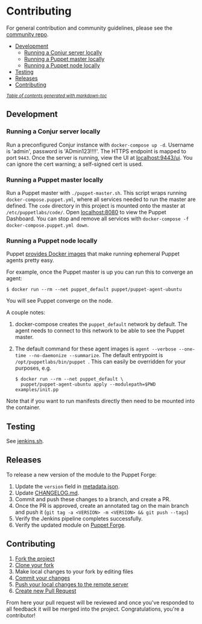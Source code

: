 # Contributing

For general contribution and community guidelines, please see the [community repo](https://github.com/cyberark/community).

- [Development](#development)
  * [Running a Conjur server locally](#running-a-conjur-server-locally)
  * [Running a Puppet master locally](#running-a-puppet-master-locally)
  * [Running a Puppet node locally](#running-a-puppet-node-locally)
- [Testing](#testing)
- [Releases](#releases)
- [Contributing](#contributing)

<small><i><a href='http://ecotrust-canada.github.io/markdown-toc/'>Table of contents
generated with markdown-toc</a></i></small>

## Development

### Running a Conjur server locally

Run a preconfigured Conjur instance with `docker-compose up -d`.
Username is 'admin', password is 'ADmin123!!!!'. The HTTPS endpoint is mapped to port `9443`.
Once the server is running, view the UI at [localhost:9443/ui](https://localhost:9443/ui).
You can ignore the cert warning; a self-signed cert is used.

### Running a Puppet master locally

Run a Puppet master with `./puppet-master.sh`. This script wraps running `docker-compose.puppet.yml`, where
all services needed to run the master are defined. The `code` directory in this project is mounted
onto the master at `/etc/puppetlabs/code/`. Open [localhost:8080](http://localhost:8080) to view the Puppet Dashboard.
You can stop and remove all services with `docker-compose -f docker-compose.puppet.yml down`.

### Running a Puppet node locally

Puppet [provides Docker images](https://github.com/puppetlabs/puppet-in-docker#description)
that make running ephemeral Puppet agents pretty easy.

For example, once the Puppet master is up you can run this to converge an agent:

```sh-session
$ docker run --rm --net puppet_default puppet/puppet-agent-ubuntu
```

You will see Puppet converge on the node.

A couple notes:

1. docker-compose creates the `puppet_default` network by default. The agent needs to connect to this
   network to be able to see the Puppet master.
2. The default command for these agent images is `agent --verbose --one-time --no-daemonize --summarize`.
   The default entrypoint is `/opt/puppetlabs/bin/puppet `.
   This can easily be overridden for your purposes, e.g.

   ```sh-session
   $ docker run --rm --net puppet_default \
     puppet/puppet-agent-ubuntu apply --modulepath=$PWD examples/init.pp
   ```

Note that if you want to run manifests directly then need to be mounted into the container.

## Testing

See [jenkins.sh](jenkins.sh).

## Releases

To release a new version of the module to the Puppet Forge:

1. Update the `version` field in [metadata.json](metadata.json).
2. Update [CHANGELOG.md](CHANGELOG.md).
3. Commit and push these changes to a branch, and create a PR.
4. Once the PR is approved, create an annotated tag on the main branch and push
   it (`git tag -a <VERSION> -m <VERSION> && git push --tags`)
5. Verify the Jenkins pipeline completes successfully.
6. Verify the updated module on [Puppet Forge](https://forge.puppet.com/cyberark/conjur).

## Contributing

1. [Fork the project](https://help.github.com/en/github/getting-started-with-github/fork-a-repo)
2. [Clone your fork](https://help.github.com/en/github/creating-cloning-and-archiving-repositories/cloning-a-repository)
3. Make local changes to your fork by editing files
3. [Commit your changes](https://help.github.com/en/github/managing-files-in-a-repository/adding-a-file-to-a-repository-using-the-command-line)
4. [Push your local changes to the remote server](https://help.github.com/en/github/using-git/pushing-commits-to-a-remote-repository)
5. [Create new Pull Request](https://help.github.com/en/github/collaborating-with-issues-and-pull-requests/creating-a-pull-request-from-a-fork)

From here your pull request will be reviewed and once you've responded to all
feedback it will be merged into the project. Congratulations, you're a
contributor!

